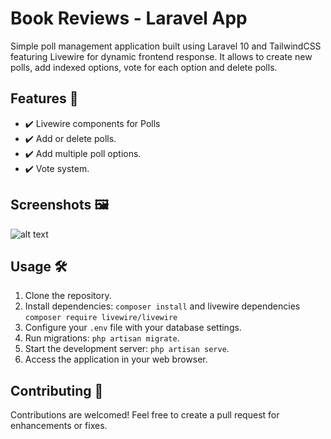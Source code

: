 # Book Reviews - Laravel App


Simple poll management application built using Laravel 10 and TailwindCSS featuring Livewire for dynamic frontend response. It allows to create new polls, add indexed options, vote for each option and delete polls.

## Features 🚀

- ✔️ Livewire components for Polls
- ✔️ Add or delete polls.
- ✔️ Add multiple poll options.
- ✔️ Vote system.

## Screenshots 🖼️

![alt text](?raw=true)

## Usage 🛠️

1. Clone the repository.
2. Install dependencies: `composer install` and livewire dependencies `composer require livewire/livewire`
3. Configure your `.env` file with your database settings.
4. Run migrations: `php artisan migrate`.
5. Start the development server: `php artisan serve`.
6. Access the application in your web browser.


## Contributing 🤝

Contributions are welcomed! Feel free to create a pull request for enhancements or fixes.
